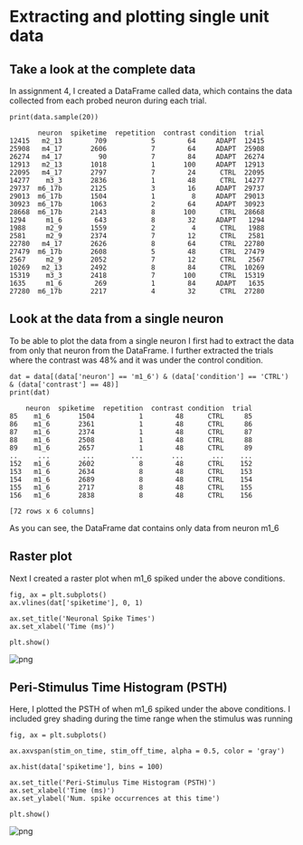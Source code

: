 # Extracting and plotting single unit data
## Take a look at the complete data
In assignment 4, I created a DataFrame called data, which contains the data collected from each probed neuron during each trial.


```
print(data.sample(20))
```

           neuron  spiketime  repetition  contrast condition  trial
    12415   m2_13        709           5        64     ADAPT  12415
    25908   m4_17       2606           7        64     ADAPT  25908
    26274   m4_17         90           7        84     ADAPT  26274
    12913   m2_13       1018           1       100     ADAPT  12913
    22095   m4_17       2797           7        24      CTRL  22095
    14277    m3_3       2836           1        48      CTRL  14277
    29737  m6_17b       2125           3        16     ADAPT  29737
    29013  m6_17b       1504           1         8     ADAPT  29013
    30923  m6_17b       1063           2        64     ADAPT  30923
    28668  m6_17b       2143           8       100      CTRL  28668
    1294     m1_6        643           8        32     ADAPT   1294
    1988     m2_9       1559           2         4      CTRL   1988
    2581     m2_9       2374           7        12      CTRL   2581
    22780   m4_17       2626           8        64      CTRL  22780
    27479  m6_17b       2608           5        48      CTRL  27479
    2567     m2_9       2052           7        12      CTRL   2567
    10269   m2_13       2492           8        84      CTRL  10269
    15319    m3_3       2418           7       100      CTRL  15319
    1635     m1_6        269           1        84     ADAPT   1635
    27280  m6_17b       2217           4        32      CTRL  27280


## Look at the data from a single neuron
To be able to plot the data from a single neuron I first had to extract the data from only that neuron from the DataFrame. I further extracted the trials where the contrast was 48% and it was under the control condition. 


```
dat = data[(data['neuron'] == 'm1_6') & (data['condition'] == 'CTRL') & (data['contrast'] == 48)]
print(dat)
```

        neuron  spiketime  repetition  contrast condition  trial
    85    m1_6       1504           1        48      CTRL     85
    86    m1_6       2361           1        48      CTRL     86
    87    m1_6       2374           1        48      CTRL     87
    88    m1_6       2508           1        48      CTRL     88
    89    m1_6       2657           1        48      CTRL     89
    ..     ...        ...         ...       ...       ...    ...
    152   m1_6       2602           8        48      CTRL    152
    153   m1_6       2634           8        48      CTRL    153
    154   m1_6       2689           8        48      CTRL    154
    155   m1_6       2717           8        48      CTRL    155
    156   m1_6       2838           8        48      CTRL    156
    
    [72 rows x 6 columns]


As you can see, the DataFrame dat contains only data from neuron m1_6
## Raster plot
Next I created a raster plot when m1_6 spiked under the above conditions.


```
fig, ax = plt.subplots()
ax.vlines(dat['spiketime'], 0, 1)

ax.set_title('Neuronal Spike Times') 
ax.set_xlabel('Time (ms)')

plt.show()
```




    
![png](single_unit_files/single_unit_5_0.png)
    



## Peri-Stimulus Time Histogram (PSTH)
Here, I plotted the PSTH of when m1_6 spiked under the above conditions. I included grey shading during the time range when the stimulus was running


```
fig, ax = plt.subplots()

ax.axvspan(stim_on_time, stim_off_time, alpha = 0.5, color = 'gray')

ax.hist(data['spiketime'], bins = 100)

ax.set_title('Peri-Stimulus Time Histogram (PSTH)')
ax.set_xlabel('Time (ms)')
ax.set_ylabel('Num. spike occurrences at this time')

plt.show()
```




    
![png](single_unit_files/single_unit_7_0.png)
    


